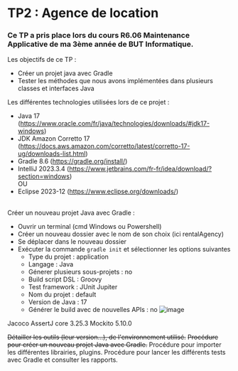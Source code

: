 <h1>TP2 : Agence de location</h1>

<h3>Ce TP a pris place lors du cours R6.06 Maintenance Applicative de ma 3ème année de BUT Informatique.</h3>

Les objectifs de ce TP :
- Créer un projet java avec Gradle
- Tester les méthodes que nous avons implémentées dans plusieurs classes et interfaces Java

Les différentes technologies utilisées lors de ce projet :
- Java 17 (https://www.oracle.com/fr/java/technologies/downloads/#jdk17-windows)
- JDK Amazon Corretto 17 (https://docs.aws.amazon.com/corretto/latest/corretto-17-ug/downloads-list.html)
- Gradle 8.6 (https://gradle.org/install/)
- IntelliJ 2023.3.4 (https://www.jetbrains.com/fr-fr/idea/download/?section=windows)
<br>OU
- Eclipse 2023-12 (https://www.eclipse.org/downloads/)

<br>Créer un nouveau projet Java avec Gradle :
- Ouvrir un terminal (cmd Windows ou Powershell)
- Créer un nouveau dossier avec le nom de son choix (ici rentalAgency)
- Se déplacer dans le nouveau dossier
- Exécuter la commande `gradle init` et sélectionner les options suivantes
  - Type du projet : application
  - Langage : Java
  - Génerer plusieurs sous-projets : no
  - Build script DSL : Groovy
  - Test framework : JUnit Jupiter
  - Nom du projet : default
  - Version de Java : 17
  - Générer le build avec de nouvelles APIs : no
![image](https://github.com/JulietteWalquan/rentalAgency/assets/92599126/2c2af580-dd0d-4da5-b540-1cf6a0dc20a0)


Jacoco 
AssertJ core 3.25.3
Mockito 5.10.0

~~Détailler les outils (leur version…), de l'environnement utilisé.~~
~~Procédure pour créer un nouveau projet Java avec Gradle.~~
Procédure pour importer les différentes librairies, plugins.
Procédure pour lancer les différents tests avec Gradle et consulter les rapports.
